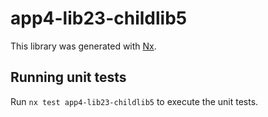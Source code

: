 # app4-lib23-childlib5

This library was generated with [Nx](https://nx.dev).

## Running unit tests

Run `nx test app4-lib23-childlib5` to execute the unit tests.
